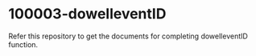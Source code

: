 # 100003-dowelleventID

Refer this repository to get the documents for completing dowelleventID function.

